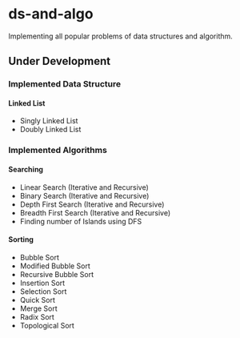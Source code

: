 # ds-and-algo

Implementing all popular problems of data structures and algorithm.

## Under Development

### Implemented Data Structure

#### Linked List

* Singly Linked List
* Doubly Linked List

### Implemented Algorithms

#### Searching

* Linear Search (Iterative and Recursive)
* Binary Search	(Iterative and Recursive)
* Depth First Search (Iterative and Recursive)
* Breadth First Search (Iterative and Recursive)
* Finding number of Islands using DFS

#### Sorting

* Bubble Sort
* Modified Bubble Sort
* Recursive Bubble Sort
* Insertion Sort
* Selection Sort
* Quick Sort
* Merge Sort
* Radix Sort
* Topological Sort
